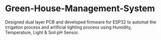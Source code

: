 # Green-House-Management-System
Designed dual layer PCB and developed firmware for ESP32 to automat the irrigation process and artificial lighting process using Humidity, Temperature, Light &amp; Soil pH Sensor.

